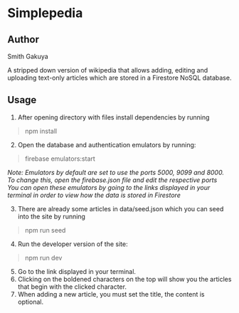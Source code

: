 # Simplepedia

## Author
Smith Gakuya

A stripped down version of wikipedia that allows adding, editing and uploading text-only articles which are stored in a Firestore NoSQL database. 

## Usage
1. After opening directory with files install dependencies by running
> npm install
2. Open the database and authentication emulators by running:
> firebase emulators:start    

*Note: Emulators by default are set to use the ports 5000, 9099 and 8000. To change this, open the firebase.json file and edit the respective ports*   
*You can open these emulators by going to the links displayed in your terminal in order to view how the data is stored in Firestore*    

3. There are already some articles in data/seed.json which you can seed into the site by running   
> npm run seed
4. Run the developer version of the site:
> npm run dev
5. Go to the link displayed in your terminal.
6. Clicking on the boldened characters on the top will show you the articles that begin with the clicked character.
7. When adding a new article, you must set the title, the content is optional.

